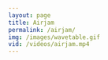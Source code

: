 ```yaml
---
layout: page
title: Airjam
permalink: /airjam/
img: /images/wavetable.gif
vid: /videos/airjam.mp4
---
```

